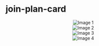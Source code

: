 # join-plan-card
<div style="display: flex; justify-content: center; align-items: center; flex-direction: column;">
  <img src="https://github.com/user-attachments/assets/efdd0558-48e3-4c66-9d6c-a467887b1069" alt="Image 1">
  <img src="https://github.com/user-attachments/assets/a56d23c7-28be-47c3-8f98-41104cf185e1" alt="Image 2">
  <img src="https://github.com/user-attachments/assets/33d72a36-ba62-4433-a52e-f0b7e7656ff0" alt="Image 3">
  <img src="https://github.com/user-attachments/assets/ea08383c-db67-480a-a75c-7d23d70740dd" alt="Image 4">
</div>
